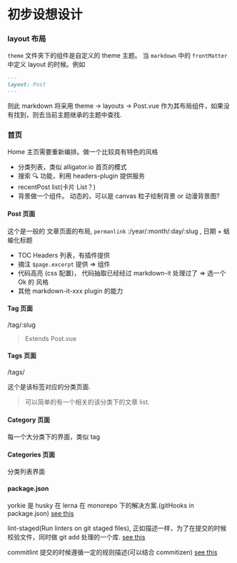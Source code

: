 # 初步设想设计

### layout 布局

`theme` 文件夹下的组件是自定义的 theme 主题。 当 `markdown` 中的 `frontMatter` 中定义 layout 的时候。例如

```markdown
---
layout: Post
---
```

则此 markdown 将采用 theme -> layouts -> Post.vue 作为其布局组件，如果没有找到，则去当前主题继承的主题中查找.

### 首页

Home 主页需要重新编排。做一个比较具有特色的风格

- 分类列表，类似 alligator.io 首页的模式
- 搜索 🔍 功能，利用 headers-plugin 提供服务
- recentPost list(卡片 List？)
- 背景做一个组件。 动态的，可以是 canvas 粒子绘制背景 or 动漫背景图?

#### Post 页面

这个是一般的 文章页面的布局, `permanlink` :/year/:month/:day/:slug , 日期 + 蛞蝓化标题

- TOC Headers 列表，有插件提供
- 摘注 `$page.excerpt` 提供 => 组件
- 代码高亮 (css 配置)， 代码抽取已经经过 markdown-it 处理过了 => 选一个 Ok 的 风格
- 其他 markdown-it-xxx plugin 的能力

#### Tag 页面

/tag/:slug

> Extends Post.vue

#### Tags 页面

/tags/

这个是该标签对应的分类页面.

> 可以简单的有一个相关的该分类下的文章 list.

#### Category 页面

每一个大分类下的界面，类似 tag

#### Categories 页面

分类列表界面

#### package.json

yorkie 是 husky 在 lerna 在 monorepo 下的解决方案.(gitHooks in package.json)
[see this](https://github.com/yyx990803/yorkie)

lint-staged(Run linters on git staged files), 正如描述一样，为了在提交的时候校验文件，同时做 git add 处理的一个库.
[see this](https://github.com/okonet/lint-staged)

commitlint 提交的时候遵循一定的规则描述(可以结合 commitizen)
[see this](https://github.com/marionebl/commitlint)
